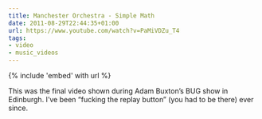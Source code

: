 ```yaml
---
title: Manchester Orchestra - Simple Math
date: 2011-08-29T22:44:35+01:00
url: https://www.youtube.com/watch?v=PaMiVDZu_T4
tags:
- video
- music_videos
---
```

{% include 'embed' with url %}

This was the final video shown during Adam Buxton’s BUG show in Edinburgh. I’ve been “fucking the replay button” (you had to be there) ever since.
